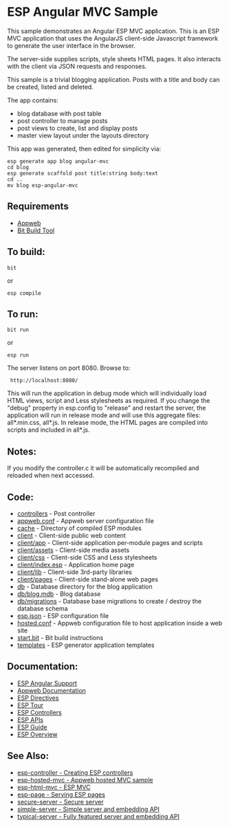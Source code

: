 ESP Angular MVC Sample
===

This sample demonstrates an Angular ESP MVC application. This is an ESP MVC application that uses the
AngularJS client-side Javascript framework to generate the user interface in the browser.

The server-side supplies scripts, style sheets HTML pages. It also interacts with the client via JSON
requests and responses. 

This sample is a trivial blogging application. Posts with a title and body can be created, listed and deleted.

The app contains:
* blog database with post table
* post controller to manage posts
* post views to create, list and display posts
* master view layout under the layouts directory

This app was generated, then edited for simplicity via:

    esp generate app blog angular-mvc
    cd blog
    esp generate scaffold post title:string body:text
    cd ..
    mv blog esp-angular-mvc

Requirements
---
* [Appweb](http://embedthis.com/downloads/appweb/download.ejs)
* [Bit Build Tool](http://embedthis.com/downloads/bit/download.ejs)

To build:
---
    bit 
or

    esp compile

To run:
---
    bit run
or

    esp run

The server listens on port 8080. Browse to: 
 
     http://localhost:8080/

This will run the application in debug mode which will individually load HTML views, script and Less stylesheets
as required. If you change the "debug" property in esp.config to "release" and restart the server, the application 
will run in release mode and will use this aggregate files: all*.min.css, all*.js. In release mode, the HTML pages are
compiled into scripts and included in all*.js.

Notes:
---
If you modify the controller.c it will be automatically recompiled and reloaded when next accessed.

Code:
---
* [controllers](controllers/post.c) - Post controller
* [appweb.conf](appweb.conf) - Appweb server configuration file
* [cache](cache) - Directory of compiled ESP modules
* [client](client) - Client-side public web content
* [client/app](client/app) - Client-side application per-module pages and scripts
* [client/assets](client/assets) - Client-side media assets
* [client/css](client/css) - Client-side CSS and Less stylesheets
* [client/index.esp](client/index.esp) - Application home page
* [client/lib](client/lib) - Client-side 3rd-party libraries
* [client/pages](client/pages) - Client-side stand-alone web pages
* [db](db) - Database directory for the blog application
* [db/blog.mdb](db/blog.mdb) - Blog database 
* [db/migrations](db/migrations) - Database base migrations to create / destroy the database schema
* [esp.json](esp.json) - ESP configuration file
* [hosted.conf](hosted.conf) - Appweb configuration file to host application inside a web site
* [start.bit](start.bit) - Bit build instructions
* [templates](templates) - ESP generator application templates

Documentation:
---
* [ESP Angular Support](http://embedthis.com/products/appweb/doc/guide/esp/users/angular.html)
* [Appweb Documentation](http://embedthis.com/products/appweb/doc/index.html)
* [ESP Directives](http://embedthis.com/products/appweb/doc/guide/appweb/users/dir/esp.html)
* [ESP Tour](http://embedthis.com/products/appweb/doc/guide/esp/users/tour.html)
* [ESP Controllers](http://embedthis.com/products/appweb/doc/guide/esp/users/controllers.html)
* [ESP APIs](http://embedthis.com/products/appweb/doc/api/esp.html)
* [ESP Guide](http://embedthis.com/products/appweb/doc/guide/esp/users/index.html)
* [ESP Overview](http://embedthis.com/products/appweb/doc/guide/esp/users/using.html)

See Also:
---
* [esp-controller - Creating ESP controllers](../esp-controller/README.md)
* [esp-hosted-mvc - Appweb hosted MVC sample](../esp-hosted-mvc/README.md)
* [esp-html-mvc - ESP MVC](../esp-html-mvc/README.md)
* [esp-page - Serving ESP pages](../esp-page/README.md)
* [secure-server - Secure server](../secure-server/README.md)
* [simple-server - Simple server and embedding API](../simple-server/README.md)
* [typical-server - Fully featured server and embedding API](../typical-server/README.md)
